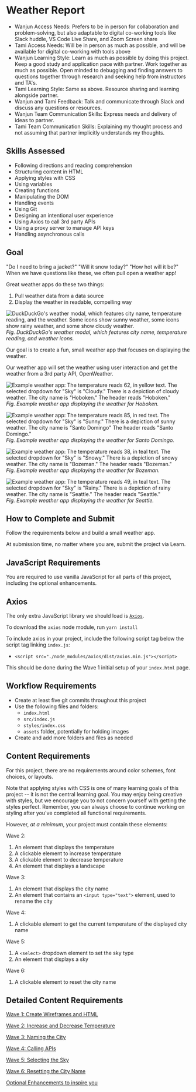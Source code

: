 # Weather Report
- Wanjun Access Needs: Prefers to be in person for collaboration and problem-solving, but also adaptable to digital co-working tools like Slack huddle, VS Code Live Share, and Zoom Screen share
- Tami Access Needs: Will be in person as much as possible, and will be available for digital co-working with tools above
- Wanjun Learning Style: Learn as much as possible by doing this project. Keep a good study and application pace with partner. Work together as much as possible. Open minded to debugging and finding answers to questions together through research and seeking help from instructors and TA's.
- Tami Learning Style: Same as above. Resource sharing and learning alongside partner.
- Wanjun and Tami Feedback: Talk and communicate through Slack and discuss any questions or resources.
- Wanjun Team Communication Skills: Express needs and delivery of ideas to partner.
- Tami Team Communication Skills: Explaining my thought process and not assuming that partner implicitly understands my thoughts.
  
## Skills Assessed

- Following directions and reading comprehension
- Structuring content in HTML
- Applying styles with CSS
- Using variables
- Creating functions
- Manipulating the DOM
- Handling events
- Using Git
- Designing an intentional user experience
- Using Axios to call 3rd party APIs
- Using a proxy server to manage API keys
- Handling asynchronous calls

## Goal

"Do I need to bring a jacket?" "Will it snow today?" "How hot will it be?" When we have questions like these, we often pull open a weather app!

Great weather apps do these two things:

1. Pull weather data from a data source
1. Display the weather in readable, compelling way

![DuckDuckGo's weather modal, which features city name, temperature reading, and the weather. Some icons show sunny weather, some icons show rainy weather, and some show cloudy weather.](ada-project-docs/assets/example-duckduckgo.png)  
_Fig. DuckDuckGo's weather modal, which features city name, temperature reading, and weather icons._

Our goal is to create a fun, small weather app that focuses on displaying the weather.

Our weather app will set the weather using user interaction and get the weather from a 3rd party API, OpenWeather.

![Example weather app: The temperature reads 62, in yellow text. The selected dropdown for "Sky" is "Cloudy." There is a depiction of cloudy weather. The city name is "Hoboken." The header reads "Hoboken."](ada-project-docs/assets/cloudy-62.png)  
_Fig. Example weather app displaying the weather for Hoboken._

![Example weather app: The temperature reads 85, in red text. The selected dropdown for "Sky" is "Sunny." There is a depiction of sunny weather. The city name is "Santo Domingo" The header reads "Santo Domingo."](ada-project-docs/assets/santo-domingo-85.png)  
_Fig. Example weather app displaying the weather for Santo Domingo._

![Example weather app: The temperature reads 38, in teal text. The selected dropdown for "Sky" is "Snowy." There is a depiction of snowy weather. The city name is "Bozeman." The header reads "Bozeman."](ada-project-docs/assets/snow-38.png)  
_Fig. Example weather app displaying the weather for Bozeman._

![Example weather app: The temperature reads 49, in teal text. The selected dropdown for "Sky" is "Rainy." There is a depiction of rainy weather. The city name is "Seattle." The header reads "Seattle."](ada-project-docs/assets/rainy-49.png)  
_Fig. Example weather app displaying the weather for Seattle._

## How to Complete and Submit

Follow the requirements below and build a small weather app.

At submission time, no matter where you are, submit the project via Learn.

## JavaScript Requirements

You are required to use vanilla JavaScript for all parts of this project, including the optional enhancements.

## Axios
The only extra JavaScript library we should load is [`Axios`](https://axios-http.com/docs/intro).

To download the `axios` node module, run `yarn install`

To include axios in your project, include the following script tag below the script tag linking `index.js`:
- `<script src="./node_modules/axios/dist/axios.min.js"></script>`

This should be done during the Wave 1 initial setup of your `index.html` page.

## Workflow Requirements

- Create at least five git commits throughout this project
- Use the following files and folders:
  - `index.html`
  - `src/index.js`
  - `styles/index.css`
  - `assets` folder, potentially for holding images
- Create and add more folders and files as needed

## Content Requirements

For this project, there are no requirements around color schemes, font choices, or layouts. 

Note that applying styles with CSS is one of many learning goals of this project -- it is not the central learning goal. You may enjoy being creative with styles, but we encourage you to not concern yourself with getting the styles perfect. Remember, you can always choose to continue working on styling after you've completed all functional requirements. 

However, _at a minimum_, your project must contain these elements:

Wave 2:

1. An element that displays the temperature
1. A clickable element to increase temperature
1. A clickable element to decrease temperature
1. An element that displays a landscape

Wave 3:

1. An element that displays the city name
1. An element that contains an `<input type="text">` element, used to rename the city

Wave 4:

1. A clickable element to get the current temperature of the displayed city name

Wave 5:

1. A `<select>` dropdown element to set the sky type
1. An element that displays a sky

Wave 6:

1. A clickable element to reset the city name

## Detailed Content Requirements

[Wave 1: Create Wireframes and HTML](./ada-project-docs/wave-01.md)

[Wave 2: Increase and Decrease Temperature](./ada-project-docs/wave-02.md)

[Wave 3: Naming the City](./ada-project-docs/wave-03.md)

[Wave 4: Calling APIs](./ada-project-docs/wave-04.md)

[Wave 5: Selecting the Sky](./ada-project-docs/wave-05.md)

[Wave 6: Resetting the City Name](./ada-project-docs/wave-06.md)

[Optional Enhancements to inspire you](./ada-project-docs/optional-enhancements.md)
